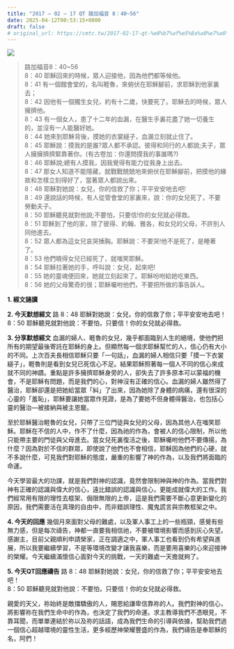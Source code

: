 ```yaml
---
title: "2017 – 02 – 17 QT 路加福音 8：40~56"
date: 2025-04-12T00:53:15+0800
draft: false
# original_url: https://cmtc.tw/2017-02-17-qt-%e8%b7%af%e5%8a%a0%e7%a6%8f%e9%9f%b3-8%ef%bc%9a4056
---
```


![](/images/qt.jpg)
> 路加福音8：40\~56  
> 8：40 耶穌回來的時候，眾人迎接他，因為他們都等候他。  
> 8：41 有一個館會堂的，名叫睚魯，來俯伏在耶穌腳前，求耶穌到他家裏去；  
> 8：42 因他有一個獨生女兒，約有十二歲，快要死了。耶穌去的時候，眾人擁擠他。  
> 8：43 有一個女人，患了十二年的血漏，在醫生手裏花盡了她一切養生的，並沒有一人能醫好她。  
> 8：44 她來到耶穌背後，摸她的衣裳繸子，血漏立刻就止住了。  
> 8：45 耶穌說：摸我的是誰?眾人都不承認。彼得和同行的人都說;夫子，眾人擁擁擠擠緊靠著你。(有古卷加：你還問摸我的事誰嗎?)  
> 8：46 耶穌說;總有人摸我，因我覺得有能力從我身上出去。  
> 8：47 那女人知道不能隱藏，就戰戰兢兢地來俯伏在耶穌腳前，把摸他的緣故和怎樣立刻得好了，當著眾人都說出來。  
> 8：48 耶穌對她說：女兒，你的信救了你；平平安安地去吧!  
> 8：49 還說話的時候，有人從管會堂的家裏來，說：你的女兒死了，不要勞動夫子。  
> 8：50 耶穌聽見就對他說;不要怕，只要信!你的女兒就必得救。  
> 8：51 耶穌到了他的家，除了彼得、約翰、雅各，和女兒的父母，不許別人同他進去。  
> 8：52 眾人都為這女兒哀哭捶胸。耶穌說：不要哭!他不是死了，是睡著了。  
> 8：53 他們曉得女兒已經死了，就嗤笑耶穌。  
> 8：54 耶穌拉著她的手，呼叫說：女兒，起來吧!  
> 8：55 她的靈魂便回來，她就立刻起來了。耶穌吩咐給她吃東西。  
> 8：56 她的父母驚奇的很；耶穌囑咐他們，不要把所做的事告訴人。

**1.  經文誦讀**

**2.  今天默想經文**
路 8：48 耶穌對她說：女兒，你的信救了你；平平安安地去吧！  
8：50 耶穌聽見就對他說：不要怕，只要信！你的女兒就必得救。

**3. 分享默想經文**
血漏的婦人、睚魯的女兒，幾乎都面臨到人生的絕境，使他們把所有的期望最後寄託在耶穌的身上。但顯然每一個求耶穌幫忙的人，信心仍有大小的不同。上次百夫長相信耶穌只要「一句話」，血漏的婦人相信只要「摸一下衣裳繸子」，睚魯則是看到女兒已死信心不足。結果耶穌照著每一個人不同的信心來成就不同的神蹟。重點是許多擁擠耶穌身旁的人，卻失去了許多原本可以蒙福的機會，不是耶穌有問題，而是我們的心，對神沒有正確的信心。血漏的婦人雖然得了醫治，耶穌卻還是把她給當眾「糾」了出來，因為她除了身體的病痛，還有很深的心靈的「羞恥」，耶穌要讓她當眾作見證，是為了要她不但身體得醫治，也包括心靈的醫治—被接納與被主恩竉。

至於耶穌醫治睚魯的女兒，只帶了三位門徒與女兒的父母，因為其他人在嗤笑耶穌。耶穌在不信的人中，作不了什麼，因為祂的作為，會被人的信心限制，所以他只能帶主要的門徒與父母進去。當女兒死裏復活之後，耶穌囑咐他們不要傳揚，為什麼？因為對於不信的群眾，即使說了他們也不會相信，耶穌因為他們的心硬，就不多說什麼，可見我們對耶穌的態度，嚴重的影響了神的作為，以及我們將面臨的命運。

今天學習最大的功課，就是我們對神的認識，竟然會限制神與神的作為。當我們對神有正確的認識與偉大的信心，遠比錯誤的認識與信心，更能成就偉大的工作。我們經常用有限的理性去框架、侷限無限的上帝，這是我們需要不斷心意更新變化的原因，我們需要活在真理的自由中，而非錯誤理性、魔鬼謊言與宗教框架之中。

**4. 今天的回應**
幾個月來面對父母的難處，以及軍人事工上的一些瓶頸，感覺有些無力感，但是每次禱告，神都一直要我相信祂，不要被環境影響而感到灰心失望。感謝主，目前父親順利申請榮家，正在調適之中，軍人事工也看到仍有希望與進展，所以我要繼續學習，不是等環境改變才讓我喜樂，而是要用喜樂的心來迎接神的榮耀。今天繼續滿懷信心面對今天的挑戰，一天的難處一天擔就夠了。

**5. 今天QT回應禱告**
路 8：48 耶穌對她說：女兒，你的信救了你；平平安安地去吧！  
8：50 耶穌聽見就對他說：不要怕，只要信！你的女兒就必得救。

親愛的天父，祢始終是敵擋驕傲的人，賜恩給謙卑信靠祢的人。我們對神的信心，將影響祢在我們生命中的作為，也決定了我們的命運。求主教導我們不憑眼見，不靠耳聞，而單單連結於祢以及祢的話語，成為我們生命的引導與依據，幫助我們過一個信心超越環境的靈性生活，更多經歷神榮耀豐盛的作為，我們禱告是奉耶穌的名，阿們！
